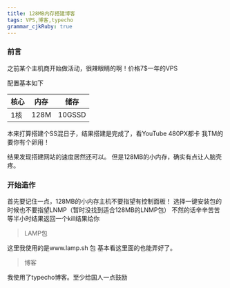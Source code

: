 ```yaml
---
title: 128MB内存搭建博客
tags: VPS,博客,typecho
grammar_cjkRuby: true
---
```


### 前言

之前某个主机商开始做活动，很辣眼睛的啊！价格7$一年的VPS

配置基本如下

| 核心 | 内存 | 储存 |
| ---- | ---- | ---- |
| 1核  | 128M |   10GSSD   |

本来打算搭建个SS混日子，结果搭建是完成了，看YouTube 480PX都卡
我TM的要你有个卵用！

结果发现搭建网站的速度居然还可以。   但是128MB的小内存，确实有点让人脑壳疼。

### 开始造作

首先要记住一点，128MB的小内存主机不要指望有控制面板！
选择一键安装包的时候也不要指望LNMP（暂时没找到适合128MB的LNMP包）
不然的话辛辛苦苦等半小时结果返回一个kill结果给你

> LAMP包

这里我使用的是www.lamp.sh 包
基本看这里面的也能弄好了。

> 博客

我使用了typecho博客。至少给国人一点鼓励


